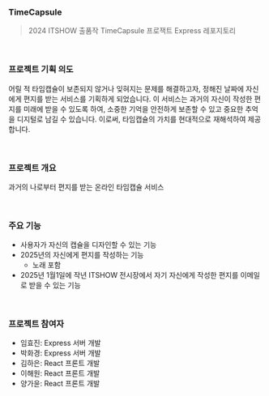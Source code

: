 ### TimeCapsule
> 2024 ITSHOW 출품작 TimeCapsule 프로잭트 Express 레포지토리
<br>

### 프로젝트 기획 의도
어릴 적 타임캡슐이 보존되지 않거나 잊혀지는 문제를 해결하고자, 정해진 날짜에 자신에게 편지를 받는 서비스를 기획하게 되었습니다. 
이 서비스는 과거의 자신이 작성한 편지를 미래에 받을 수 있도록 하여, 소중한 기억을 안전하게 보존할 수 있고 중요한 추억을 디지털로 남길 수 있습니다. 
이로써, 타임캡슐의 가치를 현대적으로 재해석하여 제공합니다.

<br>

### 프로젝트 개요
과거의 나로부터 편지를 받는 온라인 타임캡슐 서비스

<br>

### 주요 기능
- 사용자가 자신의 캡슐을 디자인할 수 있는 기능
- 2025년의 자신에게 편지를 작성하는 기능
  - 노래 포함
- 2025년 1월1일에 작년 ITSHOW 전시장에서 자기 자신에게 작성한 편지를 이메일로 받을 수 있는 기능

<br>

### 프로젝트 참여자
- 임효진: Express 서버 개발
- 박화경: Express 서버 개발
- 김하은: React 프론트 개발
- 이해원: React 프론트 개발
- 양가윤: React 프론트 개발

